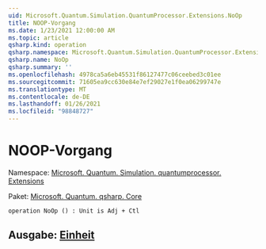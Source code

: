 ```yaml
---
uid: Microsoft.Quantum.Simulation.QuantumProcessor.Extensions.NoOp
title: NOOP-Vorgang
ms.date: 1/23/2021 12:00:00 AM
ms.topic: article
qsharp.kind: operation
qsharp.namespace: Microsoft.Quantum.Simulation.QuantumProcessor.Extensions
qsharp.name: NoOp
qsharp.summary: ''
ms.openlocfilehash: 4978ca5a6eb45531f86127477c06ceebed3c01ee
ms.sourcegitcommit: 71605ea9cc630e84e7ef29027e1f0ea06299747e
ms.translationtype: MT
ms.contentlocale: de-DE
ms.lasthandoff: 01/26/2021
ms.locfileid: "98848727"
---
```

# <a name="noop-operation"></a>NOOP-Vorgang

Namespace: [Microsoft. Quantum. Simulation. quantumprocessor. Extensions](xref:Microsoft.Quantum.Simulation.QuantumProcessor.Extensions)

Paket: [Microsoft. Quantum. qsharp. Core](https://nuget.org/packages/Microsoft.Quantum.QSharp.Core)




```qsharp
operation NoOp () : Unit is Adj + Ctl
```


## <a name="output--unit"></a>Ausgabe: [Einheit](xref:microsoft.quantum.lang-ref.unit)

